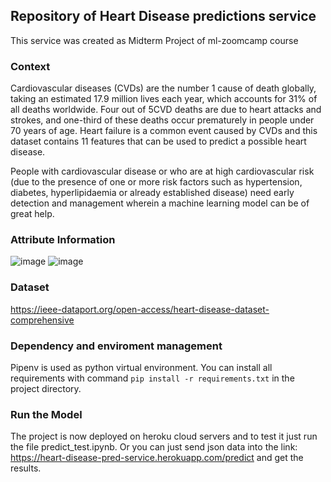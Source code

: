 ## Repository of Heart Disease predictions service

This service was created as Midterm Project of ml-zoomcamp course

### Context

Cardiovascular diseases (CVDs) are the number 1 cause of death globally, taking an estimated 17.9 million lives each year, which accounts for 31% of all deaths worldwide. Four out of 5CVD deaths are due to heart attacks and strokes, and one-third of these deaths occur prematurely in people under 70 years of age. Heart failure is a common event caused by CVDs and this dataset contains 11 features that can be used to predict a possible heart disease.

People with cardiovascular disease or who are at high cardiovascular risk (due to the presence of one or more risk factors such as hypertension, diabetes, hyperlipidaemia or already established disease) need early detection and management wherein a machine learning model can be of great help.

### Attribute Information

![image](https://user-images.githubusercontent.com/53815806/139814327-4455227a-cbf1-47cb-8016-a187d947c729.png)
![image](https://user-images.githubusercontent.com/53815806/139814411-29238c49-93b6-4346-b2ee-86bb3bbb791f.png)


### Dataset
https://ieee-dataport.org/open-access/heart-disease-dataset-comprehensive

### Dependency and enviroment management
Pipenv is used as python virtual environment.
You can install all requirements with command ```pip install -r requirements.txt``` in the project directory.

### Run the Model
The project is now deployed on heroku cloud servers and to test it just run the file predict_test.ipynb. Or you can just send json data into the link: https://heart-disease-pred-service.herokuapp.com/predict and get the results.

